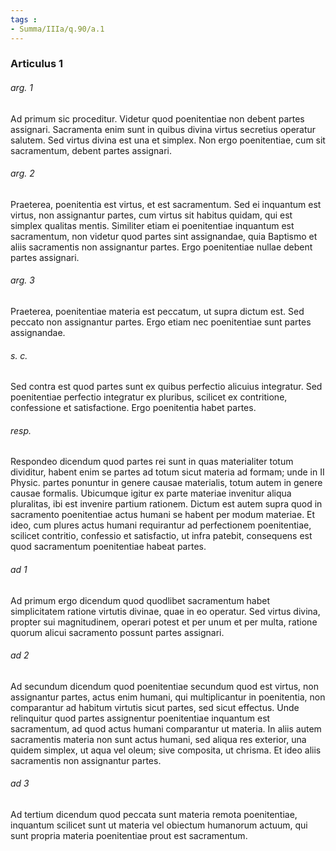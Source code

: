 ```yaml
---
tags : 
- Summa/IIIa/q.90/a.1
---
```


### Articulus 1

###### arg. 1
Ad primum sic proceditur. Videtur quod poenitentiae non debent partes assignari. Sacramenta enim sunt in quibus divina virtus secretius operatur salutem. Sed virtus divina est una et simplex. Non ergo poenitentiae, cum sit sacramentum, debent partes assignari.

###### arg. 2
Praeterea, poenitentia est virtus, et est sacramentum. Sed ei inquantum est virtus, non assignantur partes, cum virtus sit habitus quidam, qui est simplex qualitas mentis. Similiter etiam ei poenitentiae inquantum est sacramentum, non videtur quod partes sint assignandae, quia Baptismo et aliis sacramentis non assignantur partes. Ergo poenitentiae nullae debent partes assignari.

###### arg. 3
Praeterea, poenitentiae materia est peccatum, ut supra dictum est. Sed peccato non assignantur partes. Ergo etiam nec poenitentiae sunt partes assignandae.

###### s. c.
Sed contra est quod partes sunt ex quibus perfectio alicuius integratur. Sed poenitentiae perfectio integratur ex pluribus, scilicet ex contritione, confessione et satisfactione. Ergo poenitentia habet partes.

###### resp.
Respondeo dicendum quod partes rei sunt in quas materialiter totum dividitur, habent enim se partes ad totum sicut materia ad formam; unde in II Physic. partes ponuntur in genere causae materialis, totum autem in genere causae formalis. Ubicumque igitur ex parte materiae invenitur aliqua pluralitas, ibi est invenire partium rationem. Dictum est autem supra quod in sacramento poenitentiae actus humani se habent per modum materiae. Et ideo, cum plures actus humani requirantur ad perfectionem poenitentiae, scilicet contritio, confessio et satisfactio, ut infra patebit, consequens est quod sacramentum poenitentiae habeat partes.

###### ad 1
Ad primum ergo dicendum quod quodlibet sacramentum habet simplicitatem ratione virtutis divinae, quae in eo operatur. Sed virtus divina, propter sui magnitudinem, operari potest et per unum et per multa, ratione quorum alicui sacramento possunt partes assignari.

###### ad 2
Ad secundum dicendum quod poenitentiae secundum quod est virtus, non assignantur partes, actus enim humani, qui multiplicantur in poenitentia, non comparantur ad habitum virtutis sicut partes, sed sicut effectus. Unde relinquitur quod partes assignentur poenitentiae inquantum est sacramentum, ad quod actus humani comparantur ut materia. In aliis autem sacramentis materia non sunt actus humani, sed aliqua res exterior, una quidem simplex, ut aqua vel oleum; sive composita, ut chrisma. Et ideo aliis sacramentis non assignantur partes.

###### ad 3
Ad tertium dicendum quod peccata sunt materia remota poenitentiae, inquantum scilicet sunt ut materia vel obiectum humanorum actuum, qui sunt propria materia poenitentiae prout est sacramentum.

